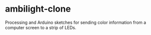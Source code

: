 # ambilight-clone
Processing and Arduino sketches for sending color information from a computer screen to a strip of LEDs.
